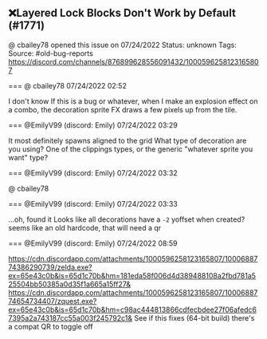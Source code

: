 ## ❌Layered Lock Blocks Don't Work by Default (#1771)
@ cbailey78 opened this issue on 07/24/2022
Status: unknown
Tags: 
Source: #old-bug-reports https://discord.com/channels/876899628556091432/1000596258123165807


=== @ cbailey78 07/24/2022 02:52

I don't know If this is a bug or whatever, when I make an explosion effect on a combo, the decoration sprite FX draws a few pixels up from the tile.

=== @EmilyV99 (discord: Emily) 07/24/2022 03:29

It most definitely spawns aligned to the grid
What type of decoration are you using?
One of the clippings types, or the generic "whatever sprite you want" type?

=== @EmilyV99 (discord: Emily) 07/24/2022 03:32

@ cbailey78

=== @EmilyV99 (discord: Emily) 07/24/2022 03:33

...oh, found it
Looks like all decorations have a `-2` yoffset when created?
seems like an old hardcode, that will need a qr

=== @EmilyV99 (discord: Emily) 07/24/2022 08:59


https://cdn.discordapp.com/attachments/1000596258123165807/1000688774386290739/zelda.exe?ex=65e43c0b&is=65d1c70b&hm=181eda58f006d4d389488108a2fbd781a525504bb50385a0d35f1a665a15ff27&
https://cdn.discordapp.com/attachments/1000596258123165807/1000688774654734407/zquest.exe?ex=65e43c0b&is=65d1c70b&hm=c98ac444813866cdfecbdee27f06afedc67395a2a743187cc55a003f245792c1&
See if this fixes (64-bit build)
there's a compat QR to toggle off

